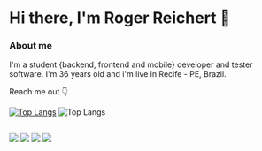 # Hi there, I'm Roger Reichert 👋

### About me
I'm a student {backend, frontend and mobile} developer and tester software.
I'm 36 years old and i'm live in Recife - PE, Brazil.

Reach me out 👇



[![Top Langs](https://github-readme-stats.vercel.app/api/top-langs/?username=anuraghazra&layout=pie)](https://github.com/anuraghazra/github-readme-stats)
![Top Langs](https://github-readme-stats.vercel.app/api/top-langs/?username=anuraghazra&hide_progress=true)

##

<div>
	<a href="https://www.instagram.com/rogereichert" target="_blank"><img src="https://img.shields.io/badge/-Instagram-%23E4405F?style=for-the-badge&logo=instagram&logoColor=white" target="_blank"></a>
	<a href="https://www.linkedin.com/in/rogerhreichert" target="_blank"><img src="https://img.shields.io/badge/-LinkedIn-%230077B5?style=for-the-badge&logo=linkedin&logoColor=white" target="_blank"></a>
	<a href="mailto:rogereichert@gmail.com" target="_blank"><img src="https://img.shields.io/badge/-Gmail-%23333?style=for-the-badge&logo=gmail&logoColor=white" target="_blank"></a>
	<a href="https://discord.gg/rogereichert#3698" target="_blank"><img src="https://img.shields.io/badge/-Discord-7289DA?style=for-the-badge&logo=discord&logoColor=white" target="_blank"></a>
</div>







